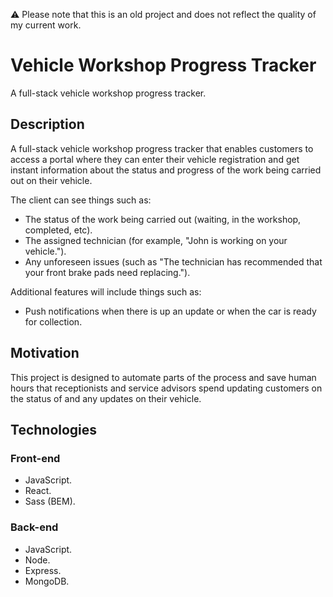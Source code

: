 ⚠️ Please note that this is an old project and does not reflect the quality of my current work.

# Vehicle Workshop Progress Tracker

A full-stack vehicle workshop progress tracker.

## Description

A full-stack vehicle workshop progress tracker that enables customers to access a portal where they can enter their vehicle registration and get instant information about the status and progress of the work being carried out on their vehicle.

The client can see things such as:

- The status of the work being carried out (waiting, in the workshop, completed, etc).
- The assigned technician (for example, "John is working on your vehicle.").
- Any unforeseen issues (such as "The technician has recommended that your front brake pads need replacing.").

Additional features will include things such as:

- Push notifications when there is up an update or when the car is ready for collection.

## Motivation

This project is designed to automate parts of the process and save human hours that receptionists and service advisors spend updating customers on the status of  and any updates on their vehicle.

## Technologies

### Front-end

- JavaScript.
- React.
- Sass (BEM).

### Back-end

- JavaScript.
- Node.
- Express.
- MongoDB.

